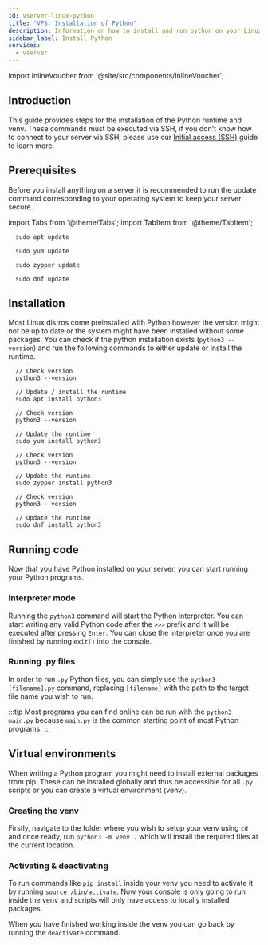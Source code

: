 ```yaml
---
id: vserver-linux-python
title: "VPS: Installation of Python"
description: Information on how to install and run python on your Linux server from ZAP-Hosting - ZAP-Hosting.com documentation
sidebar_label: Install Python
services:
  - vserver
---
```


import InlineVoucher from '@site/src/components/InlineVoucher';

## Introduction

This guide provides steps for the installation of the Python runtime and venv. These commands must be executed via SSH, if you don't know how to connect to your server via SSH, please use our [Initial access (SSH)](https://zap-hosting.com/guides/docs/vserver-linux-ssh) guide to learn more.

<InlineVoucher />

## Prerequisites

Before you install anything on a server it is recommended to run the update command corresponding to your operating system to keep your server secure.

import Tabs from '@theme/Tabs';
import TabItem from '@theme/TabItem';

<Tabs>
<TabItem value="ubuntu-debian" label="Ubuntu & Debian" default>

```
  sudo apt update
```

</TabItem>
<TabItem value="centos" label="CentOS">

```
  sudo yum update
```

</TabItem>
<TabItem value="opensuse" label="OpenSUSE">

```
  sudo zypper update
```

</TabItem>
<TabItem value="fedora" label="Fedora">

```
  sudo dnf update
```

</TabItem>
</Tabs>

## Installation

Most Linux distros come preinstalled with Python however the version might not be up to date or the system might have been installed without some packages. You can check if the python installation exists (`python3 --version`) and run the following commands to either update or install the runtime.

<Tabs>
<TabItem value="ubuntu-debian" label="Ubuntu & Debian" default>

```
  // Check version
  python3 --version

  // Update / install the runtime
  sudo apt install python3
```

</TabItem>
<TabItem value="centos" label="CentOS">

```
  // Check version
  python3 --version

  // Update the runtime
  sudo yum install python3
```

</TabItem>
<TabItem value="opensuse" label="OpenSUSE">

```
  // Check version
  python3 --version

  // Update the runtime
  sudo zypper install python3
```

</TabItem>
<TabItem value="fedora" label="Fedora">

```
  // Check version
  python3 --version

  // Update the runtime
  sudo dnf install python3
```

</TabItem>
</Tabs>

## Running code

Now that you have Python installed on your server, you can start running your Python programs.

### Interpreter mode

Running the `python3` command will start the Python interpreter. You can start writing any valid Python code after the `>>>` prefix and it will be executed after pressing `Enter`. You can close the interpreter once you are finished by running `exit()` into the console.

### Running .py files

In order to run `.py` Python files, you can simply use the `python3 [filename].py` command, replacing `[filename]` with the path to the target file name you wish to run.

:::tip
Most programs you can find online can be run with the `python3 main.py` because `main.py` is the common starting point of most Python programs.
:::

## Virtual environments

When writing a Python program you might need to install external packages from pip. These can be installed globally and thus be accessible for all `.py` scripts or you can create a virtual environment (venv).

### Creating the venv

Firstly, navigate to the folder where you wish to setup your venv using `cd` and once ready, run `python3 -m venv .` which will install the required files at the current location.

### Activating & deactivating

To run commands like `pip install` inside your venv you need to activate it by running `source /bin/activate`. Now your console is only going to run inside the venv and scripts will only have access to locally installed packages.

When you have finished working inside the venv you can go back by running the `deactivate` command.
